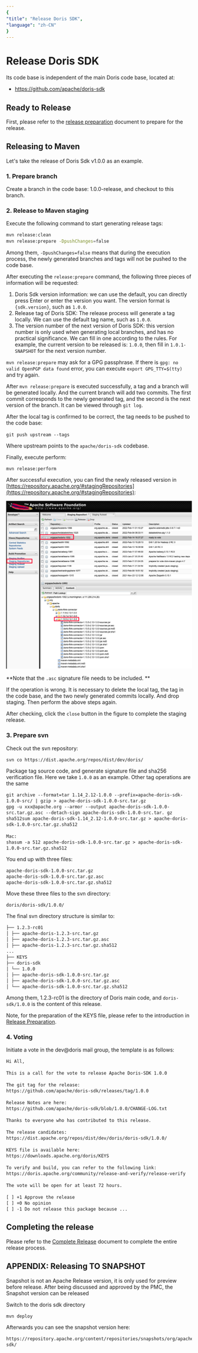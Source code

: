 ```yaml
---
{
"title": "Release Doris SDK",
"language": "zh-CN"
}
---
```


<!--
Licensed to the Apache Software Foundation (ASF) under one
or more contributor license agreements. See the NOTICE file
distributed with this work for additional information
regarding copyright ownership. The ASF licenses this file
to you under the Apache License, Version 2.0 (the
"License"); you may not use this file except in compliance
with the License. You may obtain a copy of the License at

   http://www.apache.org/licenses/LICENSE-2.0

Unless required by applicable law or agreed to in writing,
software distributed under the License is distributed on an
"AS IS" BASIS, WITHOUT WARRANTIES OR CONDITIONS OF ANY
KIND, either express or implied. See the License for the
specific language governing permissions and limitations
under the License.
-->

# Release Doris SDK

Its code base is independent of the main Doris code base, located at:

- https://github.com/apache/doris-sdk

## Ready to Release

First, please refer to the [release preparation](./release-prepare.md) document to prepare for the release.

## Releasing to Maven

Let's take the release of Doris Sdk v1.0.0 as an example.

### 1. Prepare branch

Create a branch in the code base: 1.0.0-release, and checkout to this branch.

### 2. Release to Maven staging

Execute the following command to start generating release tags:

```bash
mvn release:clean
mvn release:prepare -DpushChanges=false
```

Among them, `-DpushChanges=false` means that during the execution process, the newly generated branches and tags will not be pushed to the code base.

After executing the `release:prepare` command, the following three pieces of information will be requested:

1. Doris Sdk version information: we can use the default, you can directly press Enter or enter the version you want. The version format is `{sdk.version}`, such as `1.0.0`.
2. Release tag of Doris SDK: The release process will generate a tag locally. We can use the default tag name, such as `1.0.0`.
3. The version number of the next version of Doris SDK: this version number is only used when generating local branches, and has no practical significance. We can fill in one according to the rules. For example, the current version to be released is: `1.0.0`, then fill in `1.0.1-SNAPSHOT` for the next version number.

`mvn release:prepare` may ask for a GPG passphrase. If there is `gpg: no valid OpenPGP data found` error, you can execute `export GPG_TTY=$(tty)` and try again.

After `mvn release:prepare` is executed successfully, a tag and a branch will be generated locally. And the current branch will add two commits. The first commit corresponds to the newly generated tag, and the second is the next version of the branch. It can be viewed through `git log`.

After the local tag is confirmed to be correct, the tag needs to be pushed to the code base:

`git push upstream --tags`

Where upstream points to the `apache/doris-sdk` codebase.

Finally, execute perform:

```
mvn release:perform
```

After successful execution, you can find the newly released version in [https://repository.apache.org/#stagingRepositories](https://repository.apache.org/#stagingRepositories):

![](/docs/images/staging-repositories.png)

**Note that the `.asc` signature file needs to be included. **

If the operation is wrong. It is necessary to delete the local tag, the tag in the code base, and the two newly generated commits locally. And drop staging. Then perform the above steps again.

After checking, click the `close` button in the figure to complete the staging release.

### 3. Prepare svn

Check out the svn repository:

```
svn co https://dist.apache.org/repos/dist/dev/doris/
```

Package tag source code, and generate signature file and sha256 verification file. Here we take `1.0.0` as an example. Other tag operations are the same

```
git archive --format=tar 1.14_2.12-1.0.0 --prefix=apache-doris-sdk-1.0.0-src/ | gzip > apache-doris-sdk-1.0.0-src.tar.gz
gpg -u xxx@apache.org --armor --output apache-doris-sdk-1.0.0-src.tar.gz.asc --detach-sign apache-doris-sdk-1.0.0-src.tar. gz
sha512sum apache-doris-sdk-1.14_2.12-1.0.0-src.tar.gz > apache-doris-sdk-1.0.0-src.tar.gz.sha512

Mac:
shasum -a 512 apache-doris-sdk-1.0.0-src.tar.gz > apache-doris-sdk-1.0.0-src.tar.gz.sha512
```

You end up with three files:

```
apache-doris-sdk-1.0.0-src.tar.gz
apache-doris-sdk-1.0.0-src.tar.gz.asc
apache-doris-sdk-1.0.0-src.tar.gz.sha512
```

Move these three files to the svn directory:

```
doris/doris-sdk/1.0.0/
```

The final svn directory structure is similar to:

```
├── 1.2.3-rc01
│ ├── apache-doris-1.2.3-src.tar.gz
│ ├── apache-doris-1.2.3-src.tar.gz.asc
│ ├── apache-doris-1.2.3-src.tar.gz.sha512
...
├── KEYS
├── doris-sdk
│ └── 1.0.0
│ ├── apache-doris-sdk-1.0.0-src.tar.gz
│ ├── apache-doris-sdk-1.0.0-src.tar.gz.asc
│ └── apache-doris-sdk-1.0.0-src.tar.gz.sha512
```

Among them, 1.2.3-rc01 is the directory of Doris main code, and `doris-sdk/1.0.0` is the content of this release.

Note, for the preparation of the KEYS file, please refer to the introduction in [Release Preparation](./release-prepare.md).

### 4. Voting

Initiate a vote in the dev@doris mail group, the template is as follows:

```
Hi All,

This is a call for the vote to release Apache Doris-SDK 1.0.0

The git tag for the release:
https://github.com/apache/doris-sdk/releases/tag/1.0.0

Release Notes are here:
https://github.com/apache/doris-sdk/blob/1.0.0/CHANGE-LOG.txt

Thanks to everyone who has contributed to this release.

The release candidates:
https://dist.apache.org/repos/dist/dev/doris/doris-sdk/1.0.0/

KEYS file is available here:
https://downloads.apache.org/doris/KEYS

To verify and build, you can refer to the following link:
https://doris.apache.org/community/release-and-verify/release-verify

The vote will be open for at least 72 hours.

[ ] +1 Approve the release
[ ] +0 No opinion
[ ] -1 Do not release this package because ...
```

## Completing the release

Please refer to the [Complete Release](./release-complete.md) document to complete the entire release process.

## APPENDIX: Releasing TO SNAPSHOT

Snapshot is not an Apache Release version, it is only used for preview before release. After being discussed and approved by the PMC, the Snapshot version can be released

Switch to the doris sdk directory

```
mvn deploy
```

Afterwards you can see the snapshot version here:

```
https://repository.apache.org/content/repositories/snapshots/org/apache/doris/doris-sdk/
```